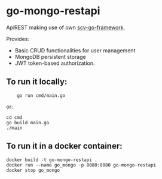 # go-mongo-restapi
ApiREST making use of own [scv-go-framework](https://github.com/scanet9/scv-go-framework).

Provides:
- Basic CRUD functionalities for user management
- MongoDB persistent storage
- JWT token-based authorization.
## To run it locally:
```
    go run cmd/main.go
```
or:
```
cd cmd
go build main.go
./main
```

## To run it in a docker container:
```
docker build -t go-mongo-restapi .
docker run --name go_mongo -p 8080:8080 go-mongo-restapi
docker stop go_mongo
```
